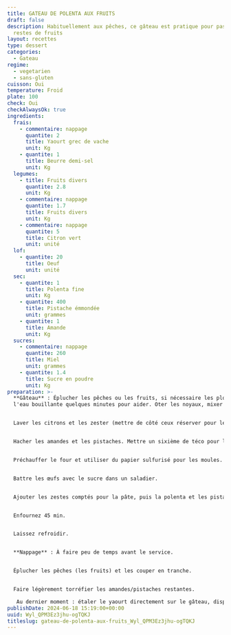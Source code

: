 ```yaml
---
title: GATEAU DE POLENTA AUX FRUITS
draft: false
description: Habituellement aux pêches, ce gâteau est pratique pour passer les
  restes de fruits
layout: recettes
type: dessert
categories:
  - Gateau
regime:
  - vegetarien
  - sans-gluten
cuisson: Oui
temperature: Froid
plate: 100
check: Oui
checkAlwaysOk: true
ingredients:
  frais:
    - commentaire: nappage
      quantite: 2
      title: Yaourt grec de vache
      unit: Kg
    - quantite: 1
      title: Beurre demi-sel
      unit: Kg
  legumes:
    - title: Fruits divers
      quantite: 2.8
      unit: Kg
    - commentaire: nappage
      quantite: 1.7
      title: Fruits divers
      unit: Kg
    - commentaire: nappage
      quantite: 5
      title: Citron vert
      unit: unité
  lof:
    - quantite: 20
      title: Oeuf
      unit: unité
  sec:
    - quantite: 1
      title: Polenta fine
      unit: Kg
    - quantite: 400
      title: Pistache émmondée
      unit: grammes
    - quantite: 1
      title: Amande
      unit: Kg
  sucres:
    - commentaire: nappage
      quantite: 260
      title: Miel
      unit: grammes
    - quantite: 1.4
      title: Sucre en poudre
      unit: Kg
preparation: >-
  **Gâteau** : Éplucher les pêches ou les fruits, si nécessaire les plonger dans
  l'eau bouillante quelques minutes pour aider. Oter les noyaux, mixer en purée.


  Laver les citrons et les zester (mettre de côté ceux réserver pour le nappage).


  Hacher les amandes et les pistaches. Mettre un sixième de téco pour le nappage.


  Préchauffer le four et utiliser du papier sulfurisé pour les moules.


  Battre les œufs avec le sucre dans un saladier.


  Ajouter les zestes comptés pour la pâte, puis la polenta et les pistaches/amandes. Mélanger. Verser le beurre fondu et la purée de pêches (fruits).


  Enfournez 45 min.


  Laissez refroidir.


  **Nappage** : À faire peu de temps avant le service.


  Éplucher les pêches (les fruits) et les couper en tranche.


  Faire légèrement torréfier les amandes/pistaches restantes.

   Au dernier moment : étaler le yaourt directement sur le gâteau, disposer des tranches de fruits, des pistaches concassées, le miel et le zeste des citrons restant sur le gâteau.
publishDate: 2024-06-18 15:19:00+00:00
uuid: Wyl_QPM3Ez3jhu-ogTQKJ
titleslug: gateau-de-polenta-aux-fruits_Wyl_QPM3Ez3jhu-ogTQKJ
---
```

